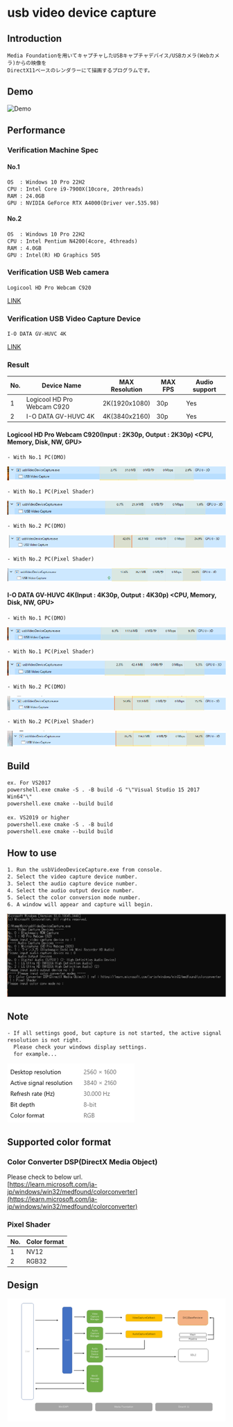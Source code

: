 
# usb video device capture

## Introduction

    Media Foundationを用いてキャプチャしたUSBキャプチャデバイス/USBカメラ(Webカメラ)からの映像を  
    DirectX11ベースのレンダラーにて描画するプログラムです。  

## Demo
![Demo](https://github.com/IwachanOrigin/usb_video_device_capture/blob/7e322b10cec8068fdbce67ee17c9daf15a2a1a02/doc/images/demo.gif)

## Performance

### Verification Machine Spec

#### No.1  

    OS  : Windows 10 Pro 22H2  
    CPU : Intel Core i9-7900X(10core, 20threads)  
    RAM : 24.0GB  
    GPU : NVIDIA GeForce RTX A4000(Driver ver.535.98)  

#### No.2  

    OS  : Windows 10 Pro 22H2  
    CPU : Intel Pentium N4200(4core, 4threads)  
    RAM : 4.0GB  
    GPU : Intel(R) HD Graphics 505  

### Verification USB Web camera

    Logicool HD Pro Webcam C920  
[LINK](https://www.logicool.co.jp/ja-jp/products/webcams/hd-pro-webcam-c920n.960-001261.html)

### Verification USB Video Capture Device

    I-O DATA GV-HUVC 4K  
[LINK](https://www.iodata.jp/product/av/capture/gv-huvc4k/index.htm)

### Result

| No. | Device Name                 | MAX Resolution | MAX FPS | Audio support |
|-----|-----------------------------|----------------|---------|---------------|
| 1   | Logicool HD Pro Webcam C920 | 2K(1920x1080)  | 30p     | Yes           |
| 2   | I-O DATA GV-HUVC 4K         | 4K(3840x2160)  | 30p     | Yes           |

#### Logicool HD Pro Webcam C920(Input : 2K30p, Output : 2K30p) <CPU, Memory, Disk, NW, GPU>

    - With No.1 PC(DMO)  
![input_output_2k30p_no01_dmo](./doc/images/input_output_2k30p_no01_dmo.png)

    - With No.1 PC(Pixel Shader)  
![input_output_2k30p_no01_ps](./doc/images/input_output_2k30p_no01_ps.png)

    - With No.2 PC(DMO)  
![input_output_2k30p_no02_dmo](./doc/images/input_output_2k30p_no02_dmo.png)

    - With No.2 PC(Pixel Shader)  
![input_output_2k30p_no02_ps](./doc/images/input_output_2k30p_no02_ps.png)

#### I-O DATA GV-HUVC 4K(Input : 4K30p, Output : 4K30p) <CPU, Memory, Disk, NW, GPU>

    - With No.1 PC(DMO)  
![input_output_4k30p_no01_dmo](./doc/images/input_output_4k30p_no01_dmo.png)

    - With No.1 PC(Pixel Shader)  
![input_output_4k30p_no01_ps](./doc/images/input_output_4k30p_no01_ps.png)

    - With No.2 PC(DMO)
![input_output_4k30p_no02_dmo](./doc/images/input_output_4k30p_no02_dmo.png)

    - With No.2 PC(Pixel Shader)  
![input_output_4k30p_no02_ps](./doc/images/input_output_4k30p_no02_ps.png)

## Build

    ex. For VS2017  
    powershell.exe cmake -S . -B build -G "\"Visual Studio 15 2017 Win64"\"  
    powershell.exe cmake --build build  

    ex. VS2019 or higher  
    powershell.exe cmake -S . -B build  
    powershell.exe cmake --build build  

## How to use

    1. Run the usbVideoDeviceCapture.exe from console.  
    2. Select the video capture device number.  
    3. Select the audio capture device number.  
    4. Select the audio output device number.  
    5. Select the color conversion mode number.  
    6. A window will appear and capture will begin.  

![how_to_use](https://github.com/IwachanOrigin/usb_video_device_capture/blob/1fa0ac7ecec934c6080774b6735a5660707b00aa/doc/images/how_to_use.png)

## Note

    - If all settings good, but capture is not started, the active signal resolution is not right.  
      Please check your windows display settings.  
      for example...  
![active_signal_resolution](https://github.com/IwachanOrigin/usb_video_device_capture/blob/1fa0ac7ecec934c6080774b6735a5660707b00aa/doc/images/active_signal_resolution.png)

## Supported color format

### Color Converter DSP(DirectX Media Object)

Please check to below url.  
[https://learn.microsoft.com/ja-jp/windows/win32/medfound/colorconverter](https://learn.microsoft.com/ja-jp/windows/win32/medfound/colorconverter)  

### Pixel Shader

| No. | Color format |
|-----|--------------|
| 1   | NV12         |
| 2   | RGB32        |

## Design

![design](https://github.com/IwachanOrigin/usb_video_device_capture/blob/9dcf10dcd3e06da4cf24942abb2c5eb694b5099f/doc/images/design.png)

